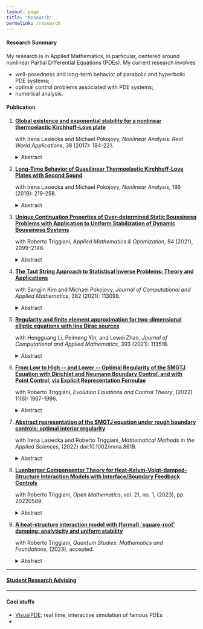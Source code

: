 ```yaml
---
layout: page
title: "Research"
permalink: /research
---
```


#### Research Summary
My research is in Applied Mathematics, in particular, centered around nonlinear Partial Differential Equations (PDEs). My current research involves
* well-posedness and long-term behavior of parabolic and hyperbolic PDE systems; 
* optimal control problems associated with PDE systems; 
* numerical analysis.

#### Publication

1. [**Global existence and exponential stability for a nonlinear thermoelastic Kirchhoff–Love plate**](https://www.sciencedirect.com/science/article/pii/S1468121817300561)

    with Irena Lasiecka and Michael Pokojovy, <em>Nonlinear Analysis: Real World Applications</em>, 38 (2017): 184-221.

    <details>
    <summary>Abstract</summary>
    We study an initial–boundary-value problem for a quasilinear thermoelastic plate of Kirchhoff & Love-type with parabolic heat conduction due to Fourier, mechanically simply supported and held at the reference temperature on the boundary. For this problem, we show the short-time existence and uniqueness of classical solutions under appropriate regularity and compatibility assumptions on the data. Further, we use barrier techniques to prove the global existence and exponential stability of solutions under a smallness condition on the initial data. It is the first result of this kind established for a quasilinear non-parabolic thermoelastic Kirchhoff & Love plate in multiple dimension.
    </details>

2. [**Long-Time Behavior of Quasilinear Thermoelastic Kirchhoff-Love Plates with Second Sound**](https://www.sciencedirect.com/science/article/pii/S0362546X1930080X)
    
    with Irena Lasiecka and Michael Pokojovy, <em>Nonlinear Analysis</em>, 186 (2019): 219-258.

    <details>
    <summary>Abstract</summary>
    We consider an initial–boundary-value problem for a thermoelastic Kirchhoff & Love plate, thermally insulated and simply supported on the boundary, incorporating rotational inertia and a quasilinear hypoelastic response, while the heat effects are modeled using the hyperbolic Maxwell–Cattaneo–Vernotte law giving rise to a ‘second sound’ effect. We study the local well-posedness of the resulting quasilinear mixed-order hyperbolic system in a suitable solution class of smooth functions mapping into Sobolev -spaces. Exploiting the sole source of energy dissipation entering the system through the hyperbolic heat flux moment, provided the initial data are small – not in the full topology of our solution class, but in a lower topology corresponding to weak solutions we prove a nonlinear stabilizability estimate furnishing global existence & uniqueness and exponential decay of classical solutions.
    </details>


3. [**Unique Continuation Properties of Over-determined Static Boussinesq Problems with Application to Uniform Stabilization of Dynamic Boussinesq Systems**](https://link.springer.com/article/10.1007/s00245-020-09705-z)
    
    with Roberto Triggiani, <em>Applied Mathematics & Optimization</em>, 84 (2021), 2099–2146.

    <details>
    <summary>Abstract</summary>
    We consider several direct and adjoint Boussinesq static problems under different types of over-determined conditions. We then conclude, in each case, that the solution pair corresponding to {fluid velocity, scalar temperature} must vanish identically on the whole domain, so that the pressure is then constant (Unique Continuation Property). In going from the direct to the adjoint problem, the coupling operators between the fluid and the thermal equations switch places. As a result, the adjoint Boussinesq system has a more favorable structure than the direct Boussinesq system and hence yields UCP results under weaker requirements; typically, a reduction by one or even two units on the number of components of the fluid vector being involved in the assumptions. To illustrate: in the key direct Boussinesq problem, over-determination consists of the additional vanishing of the solution pair in a common arbitrarily small subset of the interior. In contrast, in the corresponding adjoint Boussinesq problem, only the first (d−1) components of the d-dimensional fluid velocity vector need to be assumed as vanishing on the interior subset. These UCPs for the adjoint problem are critical ingredients in the solution of corresponding uniform stabilization problems of (direct) dynamic Boussinesq systems by suitable finite dimensional feedback controls. They allow one to verify a corresponding Kalman algebraic condition for controllability.
    </details>

4. [**The Taut String Approach to Statistical Inverse Problems: Theory and Applications**](https://www.sciencedirect.com/science/article/pii/S0377042720303897)
    
    with Sangjin Kim and Michael Pokojovy, <em>Journal of Computational and Applied Mathematics</em>, 382 (2021): 113098.

    <details>
    <summary>Abstract</summary>
    A novel solution approach to a class of nonlinear statistical inverse problems with finitely many observations collected over a compact interval on the real line blurred by Gaussian white noise of arbitrary intensity is presented. Exploiting the nonparametric taut string estimator, we prove the state recovery strategy is convergent to a solution of the unnoisy problem at the rate of  as the number of observations  grows to infinity. Illustrations of the method’s application to real-world examples from hydrology, civil & electrical engineering are given and an empirical study on the robustness of our approach is presented.
    </details>


5. [**Regularity and finite element approximation for two-dimensional elliptic equations with line Dirac sources**](https://www.sciencedirect.com/science/article/pii/S0377042721001370)
    
    with Hengguang Li, Peimeng Yin, and Lewei Zhao, <em>Journal of Computational and Applied Mathematics</em>, 393 (2021): 113518.

    <details>
    <summary>Abstract</summary>
    We study the elliptic equation with a line Dirac delta function as the source term subject to the Dirichlet boundary condition in a two-dimensional domain. Such a line Dirac measure causes different types of solution singularities in the neighborhood of the line fracture. We establish new regularity results for the solution in a class of weighted Sobolev spaces and propose finite element algorithms that approximate the singular solution at the optimal convergence rate. Numerical tests are presented to justify the theoretical findings.
    </details>


6. [**From Low to High -- and Lower -- Optimal Regularity of the SMGTJ Equation with Dirichlet and Neumann Boundary Control, and with Point Control, via Explicit Representation Formulae**](https://www.aimsciences.org/data/article/export-pdf?id=620c965e2d80b75aa4a24bb7)
    
    with Roberto Triggiani, <em>Evolution Equations and Control Theory</em>, (2022) 11(6): 1967-1996. 

    <details>
    <summary>Abstract</summary>
    We consider the linear third order (in time) PDE known as the SMGTJ-equation, defined on a bounded domain, under the action of either Dirichlet or Neumann boundary control g. Optimal interior and boundary regularity results were given in [1], after [41], when g ∈ L2(0, T ; L2(Γ)) ≡ L2(Σ), which, moreover, in the canonical case γ = 0, were expressed by the well-known explicit representation formulae of the wave equation in terms of cosine/sine operators [20], [17], [25, Vol II]. The interior or boundary regularity theory is however the same, whether γ = 0 or 0 6 = γ ∈ L∞(Ω), since γ 6 = 0 is responsible only for lower order terms. Here we exploit such cosine operator based-explicit representation formulae to provide optimal interior and boundary regularity results with g “smoother” than L2(Σ), qualitatively by one unit, two units, etc. in the Dirichlet boundary case. To this end, we invoke the corresponding results for wave equations, as in [17]. Similarly for the Neumann boundary case, by invoking the corresponding results for the wave equation as in [23], [24], [37] for control smoother than L2(0, T ; L2(Γ)), and [44] for control less regular in space than L2(Γ). In addition, we provide optimal interior and boundary regularity results when the SMGTJ equation is subject to interior point control, by invoking the corresponding wave equations results [42], [25, Section 9.8.2].
    </details>


7. [**Abstract representation of the SMGTJ equation under rough boundary controls: optimal interior regularity**](https://onlinelibrary.wiley.com/doi/full/10.1002/mma.8619)
    
    with Irena Lasiecka and Roberto Triggiani, <em>Mathematical Methods in the Applied Sciences</em>, (2022) doi:10.1002/mma.8619.

    <details>
    <summary>Abstract</summary>
    We consider the linearized third order SMGTJ equation defined on a sufficiently smooth boundary domain in ℝ 3 and subject to either Dirichlet or Neumann rough boundary control. Filling a void in the literature, we present a direct general 3 × 3 system approach based on the vector state solution {position, velocity, acceleration}. It yields, in both cases, an explicit representation formula: input → solution, based on the s.c. group generator of the boundary homogeneous problem and corresponding elliptic Dirichlet or Neumann map. It is close to, but also distinctly and critically different from, the abstract variation of parameter formula that arises in more traditional boundary control problems for PDEs L-T.6. Through a duality argument based on this explicit formula, we provide a new proof of the optimal regularity theory: boundary control → {position, velocity, acceleration} with low regularity boundary control, square integrable in time and space.
    </details>

8. [**Luenberger Compensentor Theory for Heat-Kelvin-Voigt-damped-Structure Interaction Models with Interface/Boundary Feedback Controls**](https://www.degruyter.com/document/doi/10.1515/math-2022-0589/html)
    
    with Roberto Triggiani, <em>Open Mathematics</em>, vol. 21, no. 1, (2023), pp. 20220589.

    <details>
    <summary>Abstract</summary>
    An optimal, complete, continuous theory of the Luenberger dynamic compensator (or state estimator or state observer) is obtained for the recently studied class of heat-structure interaction PDE-models, with structure subject to high Kelvin-Voigt damping, and feedback control exercised either at the interface between the two media or else at the external boundary of the physical domain in three different settings. It is a first, full investigation that opens the door to numerous and far reaching subsequent work. They will include physically relevant \emph{fluid}-structure models, with wave- or plate-structures, possibly without Kelvin-Voigt damping, as explicitly noted in the text, all the way to achieving the ultimate discrete numerical theory, so critical in applications. While the general setting is functional analytic, delicate PDE-energy estimates dictate how to define the interface/boundary feedback control in each case.
    </details>

9. [**A heat-structure interaction model with (formal) `square-root' damping: analyticity and uniform stability**]()
    
    with Roberto Triggiani, <em>Quantum Studies: Mathematics and Foundations</em>, (2023), accepted.

    <details>
    <summary>Abstract</summary>
    In Part I, the present paper studies a homogeneous, uncontrolled 2D or 3D heat-structure interaction model, where the structure is modeled by an elastic system with (formally) 'square-root' damping, and where the two components are subject to high-level coupled conditions at the interface between the two media. Physically the model occupies a doughnut-like  domain: the heat (fluid) occupies the exterior domain while the elastic structure occupies an interior subdomain.  The novelty over past literature is the (formal) 'square root' damping of the structure versus either no damping at all or else Kelvin-Voigt (viscoelastic) damping. It is shown that such homogeneous (uncontrolled) model generates a strongly continuous contraction semigroup on a natural energy space, which moreover is analytic and uniformly stable. Next, the paper provides a characterization of the domain of a fractional power related to the generator. This result is then used to study, in Part II, the corresponding non-homogeneous model subject to control action at the interface between the two media and provide for it an optimal regularity result.  The choice of the heat component over the (linearized) Navier-Stokes fluid component is only a preliminary step for initial simplicity. The fluid-model introduces serious conceptual and technical difficulties. How to overcome them has been accomplished in past literature and will guide a subsequent publication.
    </details>

***

#### [Student Research Advising](/student_research.md)

***

#### Cool stuffs
- [VisualPDE](https://visualpde.com/): real time, interactive simulation of famous PDEs
- 
